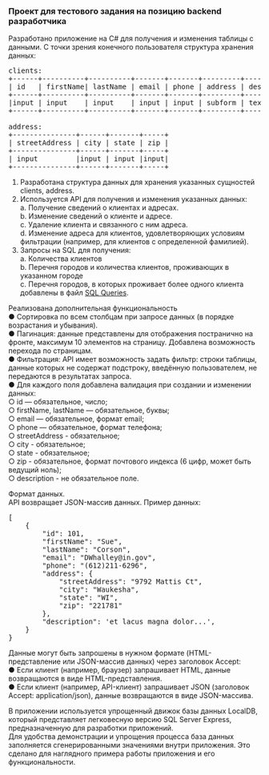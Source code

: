 ### Проект для тестового задания на позицию backend разработчика

Разработано приложение на C# для получения и изменения таблицы с данными. С точки зрения конечного пользователя структура хранения данных:  
<pre>
clients:  
+------+----------+----------+-------+-------+---------+-------------+  
| id   | firstName| lastName | email | phone | address | description |  
+------+----------+----------+-------+-------+---------+-------------+  
|input | input    | input    | input | input | subform | textarea    |  
+------+----------+----------+-------+-------+---------+-------------+  
  
address:  
+---------------+------+-------+-----+  
| streetAddress | city | state | zip |  
+---------------+------+-------+-----+  
| input         |input | input |input|  
+---------------+------+-------+-----+  
</pre>
  
1.	Разработана структура данных для хранения указанных сущностей clients, address.  
2.	Используется API для получения и изменения указанных данных:  
  a.	Получение сведений о клиентах и адресах.  
  b.	Изменение сведений о клиенте и адресе.  
  c.	Удаление клиента и связанного с ним адреса.  
  d.	Изменение адреса для клиентов, удовлетворяющих условиям фильтрации (например, для клиентов с определенной фамилией).  
3.	Запросы на SQL для получения:  
  a.	Количества клиентов  
  b.	Перечня городов и количества клиентов, проживающих в указанном городе  
  c.	Перечня городов, в которых проживает более одного клиента  
добавлены в файл [SQL Queries](https://github.com/andrey-zakovryashin1/ClientManager/blob/main/SQL%20Queries.txt).  
  
Реализована дополнительная функциональность  
● Сортировка по всем столбцам при запросе данных (в порядке возрастания и убывания).  
● Пагинация: данные представлены для отображения постранично на фронте, максимум 10 элементов на страницу. Добавлена возможность перехода по страницам.  
● Фильтрация: API имеет возможность задать фильтр: строки таблицы, данные которых не содержат подстроку, введённую пользователем, не передаются в результатах запроса.  
● Для каждого поля добавлена валидация при создании и изменении данных:  
	○ id — обязательное, число;  
	○ firstName, lastName — обязательное, буквы;  
	○ email — обязательное, формат email;  
	○ phone — обязательное, формат телефона;  
  	○ streetAddress - обязательное;  
	○ city - обязательное;  
	○ state - обязательное;  
	○ zip - обязательное, формат почтового индекса (6 цифр, может быть ведущий ноль);  
	○ description - не обязательное поле.  

Формат данных.  
API возвращает JSON-массив данных. Пример данных:  
<pre>
[  
    {  
        "id": 101,  
        "firstName": "Sue",  
        "lastName": "Corson",  
        "email": "DWhalley@in.gov",  
        "phone": "(612)211-6296",  
        "address": {  
            "streetAddress": "9792 Mattis Ct",  
            "city": "Waukesha",  
            "state": "WI",  
            "zip": "221781"  
        },  
        "description": 'et lacus magna dolor...',  
    }  
}  
</pre>
  
Данные могут быть запрошены в нужном формате (HTML-представление или JSON-массив данных) через заголовок Accept:  
● Если клиент (например, браузер) запрашивает HTML, данные возвращаются в виде HTML-представления.  
● Если клиент (например, API-клиент) запрашивает JSON (заголовок Accept: application/json), данные возвращаются в виде JSON-массива.  
  
В приложении используется упрощенный движок базы данных LocalDB, который представляет легковесную версию SQL Server Express, предназначенную для разработки приложений.  
Для удобства демонстрации и упрощения процесса база данных заполняется сгенерированными значениями внутри приложения. Это сделано для наглядного примера работы приложения и его функциональности.  
